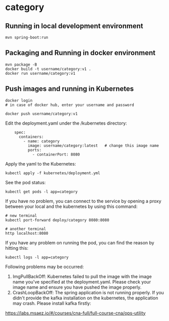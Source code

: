 # category

## Running in local development environment

```
mvn spring-boot:run
```

## Packaging and Running in docker environment

```
mvn package -B
docker build -t username/category:v1 .
docker run username/category:v1
```

## Push images and running in Kubernetes

```
docker login 
# in case of docker hub, enter your username and password

docker push username/category:v1
```

Edit the deployment.yaml under the /kubernetes directory:
```
    spec:
      containers:
        - name: category
          image: username/category:latest   # change this image name
          ports:
            - containerPort: 8080

```

Apply the yaml to the Kubernetes:
```
kubectl apply -f kubernetes/deployment.yml
```

See the pod status:
```
kubectl get pods -l app=category
```

If you have no problem, you can connect to the service by opening a proxy between your local and the kubernetes by using this command:
```
# new terminal
kubectl port-forward deploy/category 8080:8080

# another terminal
http localhost:8080
```

If you have any problem on running the pod, you can find the reason by hitting this:
```
kubectl logs -l app=category
```

Following problems may be occurred:

1. ImgPullBackOff:  Kubernetes failed to pull the image with the image name you've specified at the deployment.yaml. Please check your image name and ensure you have pushed the image properly.
1. CrashLoopBackOff: The spring application is not running properly. If you didn't provide the kafka installation on the kubernetes, the application may crash. Please install kafka firstly:

https://labs.msaez.io/#/courses/cna-full/full-course-cna/ops-utility

